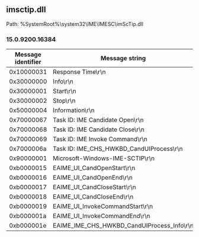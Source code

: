 ## imsctip.dll

Path: %SystemRoot%\system32\IME\IMESC\imScTip.dll

### 15.0.9200.16384

Message identifier | Message string
--- | ---
0x10000031 | Response Time\r\n
0x30000000 | Info\r\n
0x30000001 | Start\r\n
0x30000002 | Stop\r\n
0x50000004 | Information\r\n
0x70000067 | Task ID: IME Candidate Open\r\n
0x70000068 | Task ID: IME Candidate Close\r\n
0x70000069 | Task ID: IME Invoke Command\r\n
0x7000006a | Task ID: IME_CHS_HWKBD_CandUIProcess\r\n
0x90000001 | Microsoft-Windows-IME-SCTIP\r\n
0xb0000015 | EAIME_UI_CandOpenStart\r\n
0xb0000016 | EAIME_UI_CandOpenEnd\r\n
0xb0000017 | EAIME_UI_CandCloseStart\r\n
0xb0000018 | EAIME_UI_CandCloseEnd\r\n
0xb0000019 | EAIME_UI_InvokeCommandStart\r\n
0xb000001a | EAIME_UI_InvokeCommandEnd\r\n
0xb000001e | EAIME_IME_CHS_HWKBD_CandUIProcess_Info\r\n
